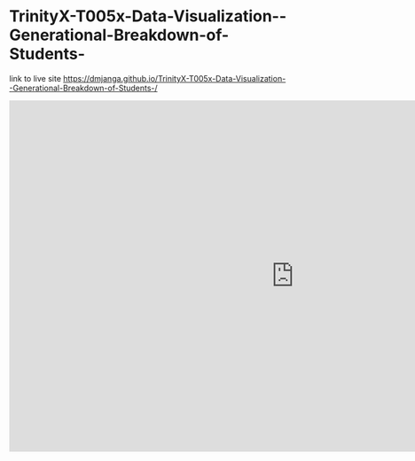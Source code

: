 # TrinityX-T005x-Data-Visualization--Generational-Breakdown-of-Students-

link to live site https://dmjanga.github.io/TrinityX-T005x-Data-Visualization--Generational-Breakdown-of-Students-/

<iframe width="1026" height="634" seamless frameborder="0" scrolling="no" src="https://docs.google.com/spreadsheets/d/1Pn0njPN44oaCBa4V3aHvwJlR7EKMEin39xRmKNAx4ls/pubchart?oid=475490795&amp;format=interactive"></iframe>
